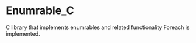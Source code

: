 # Enumrable_C
C library that implements enumrables and related functionality
Foreach is implemented.
